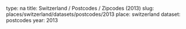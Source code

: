 type: na
title: Switzerland / Postcodes / Zipcodes (2013)
slug: places/switzerland/datasets/postcodes/2013
place: switzerland
dataset: postcodes
year: 2013
